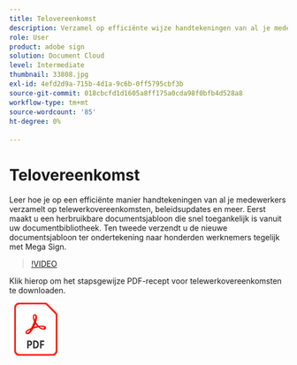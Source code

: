 ```yaml
---
title: Telovereenkomst
description: Verzamel op efficiënte wijze handtekeningen van al je medewerkers op telewerkovereenkomsten, beleidsupdates en meer
role: User
product: adobe sign
solution: Document Cloud
level: Intermediate
thumbnail: 33808.jpg
exl-id: 4efd2d9a-715b-4d1a-9c6b-0ff5795cbf3b
source-git-commit: 018cbcfd1d1605a8ff175a0cda98f0bfb4d528a8
workflow-type: tm+mt
source-wordcount: '85'
ht-degree: 0%

---
```


# Telovereenkomst

Leer hoe je op een efficiënte manier handtekeningen van al je medewerkers verzamelt op telewerkovereenkomsten, beleidsupdates en meer. Eerst maakt u een herbruikbare documentsjabloon die snel toegankelijk is vanuit uw documentbibliotheek. Ten tweede verzendt u de nieuwe documentsjabloon ter ondertekening naar honderden werknemers tegelijk met Mega Sign.

>[!VIDEO](https://video.tv.adobe.com/v/33808?hidetitle=true)

Klik hierop om het stapsgewijze PDF-recept voor telewerkovereenkomsten te downloaden.

[![PDF-ontvanger downloaden](../assets/acrobat_PDF_96.png)](../assets/UseCaseRecipe-EN-UsingMegaSign.pdf)
